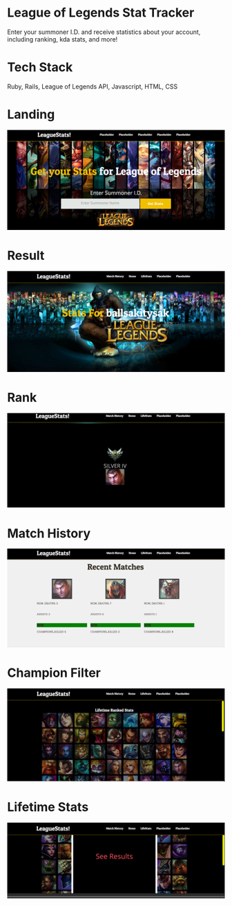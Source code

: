 League of Legends Stat Tracker 
=======

Enter your summoner I.D. and receive statistics about your account, including ranking, kda stats, and more!

Tech Stack
=======
Ruby, Rails, League of Legends API, Javascript, HTML, CSS

Landing
=======
![alt text](https://raw.githubusercontent.com/snly2386/League/master/app/assets/images/0.png)

Result
=======
![alt text](https://raw.githubusercontent.com/snly2386/League/master/app/assets/images/1.png)

Rank
=======
![alt text](https://raw.githubusercontent.com/snly2386/League/master/app/assets/images/2.png)

Match History
=======
![alt text](https://raw.githubusercontent.com/snly2386/League/master/app/assets/images/3.png)

Champion Filter
=======
![alt text](https://raw.githubusercontent.com/snly2386/League/master/app/assets/images/4.png)

Lifetime Stats
=======
![alt text](https://raw.githubusercontent.com/snly2386/League/master/app/assets/images/5.png)
